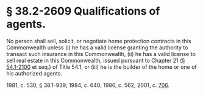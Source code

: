 # § 38.2-2609 Qualifications of agents.

<p>No person shall sell, solicit, or negotiate home protection contracts in this Commonwealth unless (i) he has a valid license granting the authority to transact such insurance in this Commonwealth, (ii) he has a valid license to sell real estate in this Commonwealth, issued pursuant to Chapter 21 (§ <a href='/vacode/54.1-2100/'>54.1-2100</a> et seq.) of Title 54.1, or (iii) he is the builder of the home or one of his authorized agents.</p><p>1981, c. 530, § 38.1-939; 1984, c. 640; 1986, c. 562; 2001, c. <a href='http://lis.virginia.gov/cgi-bin/legp604.exe?011+ful+CHAP0706'>706</a>.</p>